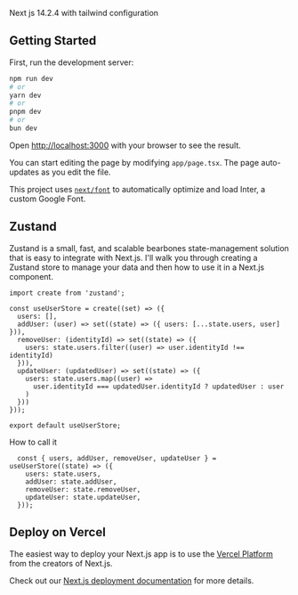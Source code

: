 Next js 14.2.4 with tailwind configuration

## Getting Started

First, run the development server:

```bash
npm run dev
# or
yarn dev
# or
pnpm dev
# or
bun dev
```

Open [http://localhost:3000](http://localhost:3000) with your browser to see the result.

You can start editing the page by modifying `app/page.tsx`. The page auto-updates as you edit the file.

This project uses [`next/font`](https://nextjs.org/docs/basic-features/font-optimization) to automatically optimize and load Inter, a custom Google Font.

## Zustand 

Zustand is a small, fast, and scalable bearbones state-management solution that is easy to integrate with Next.js. I'll walk you through creating a Zustand store to manage your data and then how to use it in a Next.js component.

```
import create from 'zustand';

const useUserStore = create((set) => ({
  users: [],
  addUser: (user) => set((state) => ({ users: [...state.users, user] })),
  removeUser: (identityId) => set((state) => ({
    users: state.users.filter((user) => user.identityId !== identityId)
  })),
  updateUser: (updatedUser) => set((state) => ({
    users: state.users.map((user) =>
      user.identityId === updatedUser.identityId ? updatedUser : user
    )
  }))
}));

export default useUserStore;

```
How to call it 

```
  const { users, addUser, removeUser, updateUser } = useUserStore((state) => ({
    users: state.users,
    addUser: state.addUser,
    removeUser: state.removeUser,
    updateUser: state.updateUser,
  }));
```

## Deploy on Vercel

The easiest way to deploy your Next.js app is to use the [Vercel Platform](https://vercel.com/new?utm_medium=default-template&filter=next.js&utm_source=create-next-app&utm_campaign=create-next-app-readme) from the creators of Next.js.

Check out our [Next.js deployment documentation](https://nextjs.org/docs/deployment) for more details.

